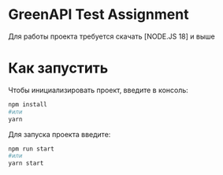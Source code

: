 # GreenAPI Test Assignment

Для работы проекта требуется скачать [NODE.JS 18] и выше

# Как запустить

Чтобы инициализировать проект, введите в консоль:

```bash
npm install
#или
yarn
```

Для запуска проекта введите:

```bash
npm run start
#или
yarn start
```

